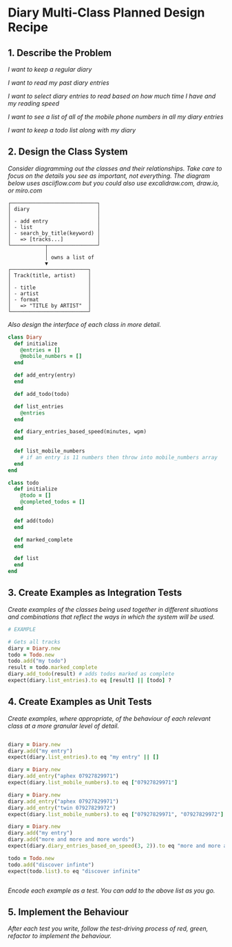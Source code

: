 # Diary Multi-Class Planned Design Recipe

## 1. Describe the Problem

_I want to keep a regular diary_

_I want to read my past diary entries_

_I want to select diary entries to read based on how much time I have and my reading speed_

_I want to see a list of all of the mobile phone numbers in all my diary entries_

_I want to keep a todo list along with my diary_

## 2. Design the Class System

_Consider diagramming out the classes and their relationships. Take care to
focus on the details you see as important, not everything. The diagram below
uses asciiflow.com but you could also use excalidraw.com, draw.io, or miro.com_

```
┌────────────────────────────┐
│ diary                      │    
│                            │    
│ - add entry                │
│ - list                     │
│ - search_by_title(keyword) │
│   => [tracks...]           │
└───────────┬────────────────┘
            │
            │ owns a list of
            ▼
┌─────────────────────────┐
│ Track(title, artist)    │
│                         │
│ - title                 │
│ - artist                │
│ - format                │
│   => "TITLE by ARTIST"  │
└─────────────────────────┘
```

_Also design the interface of each class in more detail._

```ruby
class Diary
  def initialize
    @entries = []
    @mobile_numbers = []
  end

  def add_entry(entry) 
  end

  def add_todo(todo)

  def list_entries
    @entries
  end

  def diary_entries_based_speed(minutes, wpm)
  end
  
  def list_mobile_numbers
    # if an entry is 11 numbers then throw into mobile_numbers array
  end
end

class todo
  def initialize
    @todo = []
    @completed_todos = []
  end

  def add(todo)
  end

  def marked_complete
  end

  def list
  end
end
```

## 3. Create Examples as Integration Tests

_Create examples of the classes being used together in different situations and
combinations that reflect the ways in which the system will be used._

```ruby
# EXAMPLE

# Gets all tracks
diary = Diary.new
todo = Todo.new
todo.add("my todo")
result = todo.marked_complete
diary.add_todo(result) # adds todos marked as complete
expect(diary.list_entries).to eq [result] || [todo] ?


```

## 4. Create Examples as Unit Tests

_Create examples, where appropriate, of the behaviour of each relevant class at
a more granular level of detail._

```ruby

diary = Diary.new
diary.add("my entry")
expect(diary.list_entries).to eq "my entry" || []

diary = Diary.new
diary.add_entry("aphex 07927829971")
expect(diary.list_mobile_numbers).to eq ["07927829971"]

diary = Diary.new
diary.add_entry("aphex 07927829971")
diary.add_entry("twin 07927829972")
expect(diary.list_mobile_numbers).to eq ["07927829971", "07927829972"]

diary = Diary.new
diary.add("my entry")
diary.add("more and more and more words")
expect(diary.diary_entries_based_on_speed(3, 2)).to eq "more and more and more words"

todo = Todo.new
todo.add("discover infinte")
expect(todo.list).to eq "discover infinite"



```

_Encode each example as a test. You can add to the above list as you go._

## 5. Implement the Behaviour

_After each test you write, follow the test-driving process of red, green,
refactor to implement the behaviour._








